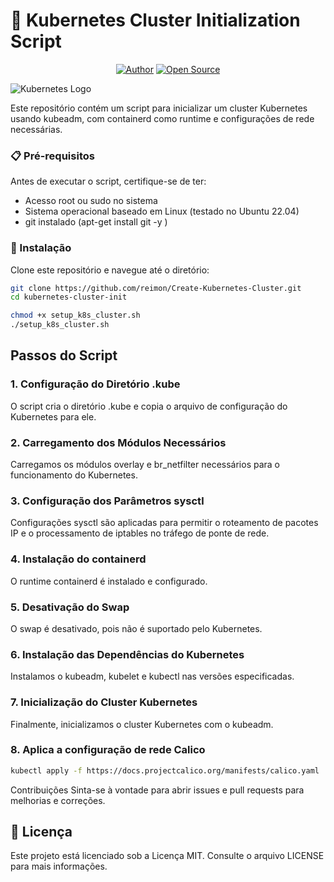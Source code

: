 # 🚀 Kubernetes Cluster Initialization Script

<p align="center">
<a href="https://github.com/reimon"><img title="Author" src="https://img.shields.io/badge/Author-DeepSociety-svg?style=for-the-badge&logo=github"></a>
<a href="#"><img title="Open Source" src="https://img.shields.io/badge/Open%20Source-%E2%9D%A4-green?style=for-the-badge"></a>
</p>

![Kubernetes Logo](https://kubernetes.io/images/kubernetes-horizontal-color.png)

Este repositório contém um script para inicializar um cluster Kubernetes usando kubeadm, com containerd como runtime e configurações de rede necessárias.

### 📋 Pré-requisitos

Antes de executar o script, certifique-se de ter:

- Acesso root ou sudo no sistema
- Sistema operacional baseado em Linux (testado no Ubuntu 22.04)
- git instalado (apt-get install git -y )

### 🔧 Instalação

Clone este repositório e navegue até o diretório:

```bash
git clone https://github.com/reimon/Create-Kubernetes-Cluster.git
cd kubernetes-cluster-init

chmod +x setup_k8s_cluster.sh
./setup_k8s_cluster.sh
```

## Passos do Script

### 1. Configuração do Diretório .kube

O script cria o diretório .kube e copia o arquivo de configuração do Kubernetes para ele.

### 2. Carregamento dos Módulos Necessários

Carregamos os módulos overlay e br_netfilter necessários para o funcionamento do Kubernetes.

### 3. Configuração dos Parâmetros sysctl

Configurações sysctl são aplicadas para permitir o roteamento de pacotes IP e o processamento de iptables no tráfego de ponte de rede.

### 4. Instalação do containerd

O runtime containerd é instalado e configurado.

### 5. Desativação do Swap

O swap é desativado, pois não é suportado pelo Kubernetes.

### 6. Instalação das Dependências do Kubernetes

Instalamos o kubeadm, kubelet e kubectl nas versões especificadas.

### 7. Inicialização do Cluster Kubernetes

Finalmente, inicializamos o cluster Kubernetes com o kubeadm.

### 8. Aplica a configuração de rede Calico

```sh
kubectl apply -f https://docs.projectcalico.org/manifests/calico.yaml

```

Contribuições
Sinta-se à vontade para abrir issues e pull requests para melhorias e correções.

## 📄 Licença

Este projeto está licenciado sob a Licença MIT. Consulte o arquivo LICENSE para mais informações.
